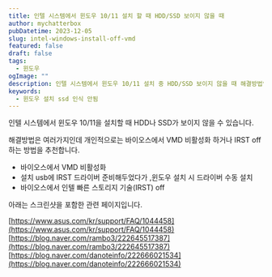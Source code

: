 ```yaml
---
title: 인텔 시스템에서 윈도우 10/11 설치 할 때 HDD/SSD 보이지 않을 때
author: mychatterbox
pubDatetime: 2023-12-05
slug: intel-windows-install-off-vmd
featured: false
draft: false
tags:
  - 윈도우
ogImage: ""
description: 인텔 시스템에서 윈도우 10/11 설치 중 HDD/SSD 보이지 않을 때 해결방법입니다.
keywords:
  - 윈도우 설치 ssd 인식 안됨
---
```


인텔 시스템에서 윈도우 10/11을 설치할 때 HDD나 SSD가 보이지 않을 수 있습니다.

해결방법은 여러가지인데 개인적으로는 바이오스에서 VMD 비활성화 하거나 IRST off 하는 방법을 추천합니다.

- 바이오스에서 VMD 비활성화
- 설치 usb에 IRST 드라이버 준비해두었다가 ,윈도우 설치 시 드라이버 수동 설치
- 바이오스에서 인텔 빠른 스토리지 기술(IRST) off

아래는 스크린샷을 포함한 관련 페이지입니다.

[https://www.asus.com/kr/support/FAQ/1044458](https://www.asus.com/kr/support/FAQ/1044458)  
[https://blog.naver.com/rambo3/222645517387](https://blog.naver.com/rambo3/222645517387)  
[https://blog.naver.com/danoteinfo/222666021534](https://blog.naver.com/danoteinfo/222666021534)
